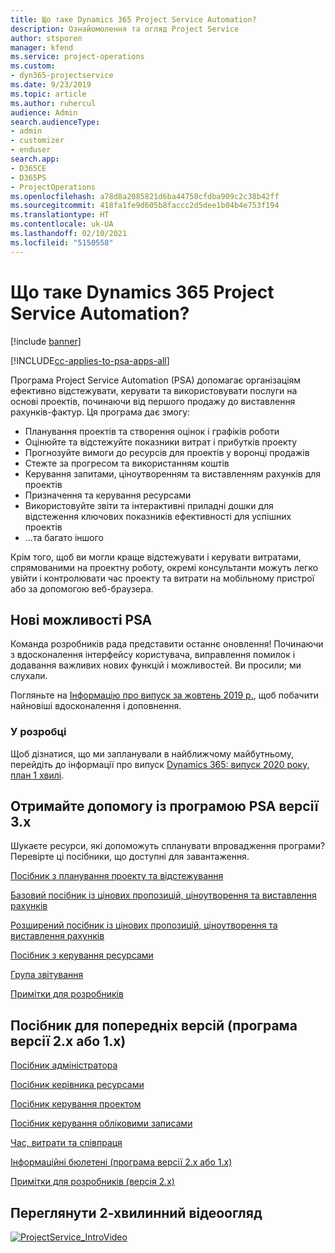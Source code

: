 ```yaml
---
title: Що таке Dynamics 365 Project Service Automation?
description: Ознайомолення та огляд Project Service
author: stsporen
manager: kfend
ms.service: project-operations
ms.custom:
- dyn365-projectservice
ms.date: 9/23/2019
ms.topic: article
ms.author: ruhercul
audience: Admin
search.audienceType:
- admin
- customizer
- enduser
search.app:
- D365CE
- D365PS
- ProjectOperations
ms.openlocfilehash: a78d8a2085821d6ba44750cfdba909c2c38b42ff
ms.sourcegitcommit: 418fa1fe9d605b8faccc2d5dee1b04b4e753f194
ms.translationtype: HT
ms.contentlocale: uk-UA
ms.lasthandoff: 02/10/2021
ms.locfileid: "5150558"
---
```

# <a name="what-is-dynamics-365-project-service-automation"></a>Що таке Dynamics 365 Project Service Automation?

[!include [banner](../includes/psa-now-project-operations.md)]

[!INCLUDE[cc-applies-to-psa-apps-all](../includes/cc-applies-to-psa-apps-all.md)]

Програма Project Service Automation (PSA) допомагає організаціям ефективно відстежувати, керувати та використовувати послуги на основі проектів, починаючи від першого продажу до виставлення рахунків-фактур. Ця програма дає змогу:

- Планування проектів та створення оцінок і графіків роботи
- Оцінюйте та відстежуйте показники витрат і прибутків проекту
- Прогнозуйте вимоги до ресурсів для проектів у воронці продажів
- Стежте за прогресом та використанням коштів
- Керування запитами, ціноутворенням та виставленням рахунків для проектів
- Призначення та керування ресурсами
- Використовуйте звіти та інтерактивні приладні дошки для відстеження ключових показників ефективності для успішних проектів
- ...та багато іншого

Крім того, щоб ви могли краще відстежувати і керувати витратами, спрямованими на проектну роботу, окремі консультанти можуть легко увійти і контролювати час проекту та витрати на мобільному пристрої або за допомогою веб-браузера.

## <a name="whats-new-in-psa"></a>Нові можливості PSA
Команда розробників рада представити останнє оновлення! Починаючи з вдосконалення інтерфейсу користувача, виправлення помилок і додавання важливих нових функцій і можливостей. Ви просили; ми слухали.

Погляньте на [Інформацію про випуск за жовтень 2019 р.](https://docs.microsoft.com/dynamics365-release-plan/2019wave2/index), щоб побачити найновіші вдосконалення і доповнення.

### <a name="in-development"></a>У розробці
Щоб дізнатися, що ми запланували в найближчому майбутньому, перейдіть до інформації про випуск [Dynamics 365: випуск 2020 року, план 1 хвилі](https://docs.microsoft.com/dynamics365-release-plan/2020wave1/index).

## <a name="get-help-with-psa-version-3x"></a>Отримайте допомогу із програмою PSA версії 3.x
Шукаєте ресурси, які допоможуть спланувати впровадження програми? Перевірте ці посібники, що доступні для завантаження.

 [Посібник з планування проекту та відстежування](../psa/implementation-guides/project-planning-tracking.md)

 [Базовий посібник із цінових пропозицій, ціноутворення та виставлення рахунків](../psa/implementation-guides/begin-quoting-pricing-billing.md)

 [Розширений посібник із цінових пропозицій, ціноутворення та виставлення рахунків](../psa/implementation-guides/adv-quoting-pricing-billing.md)

 [Посібник з керування ресурсами](../psa/implementation-guides/resource-management-guide.md)

 [Група звітування](../psa/implementation-guides/reporting-guide.md)

 [Примітки для розробників](../psa/developer-guides/overview-dev-notes-v3.x.md)

## <a name="guidance-for-earlier-versions-app-version-2x-or-1x"></a>Посібник для попередніх версій (програма версії 2.x або 1.x)
 [Посібник адміністратора](../psa/admin-guide.md)

 [Посібник керівника ресурсами](../psa/resource-manager-guide.md)

 [Посібник керування проектом](../psa/project-manager-guide.md)

 [Посібник керування обліковими записами](../psa/account-manager-guide.md)

 [Час, витрати та співпраця](../psa/time-expense-collaboration-guide.md)

 [Інформаційні бюлетені (програма версії 2.x або 1.x)](../psa/white-papers.md)

 [Примітки для розробників (версія 2.x)](../psa/developer-guides/add-custom-qoi-forms-v2.x.md)

 ## <a name="watch-a-2-minute-overview-video"></a>Переглянути 2-хвилинний відеоогляд
 <a name="heroArea"></a> [![ProjectService_IntroVideo](../psa/media/project-service-intro-video.png "ProjectService_IntroVideo")](https://go.microsoft.com/fwlink/p/?LinkId=799457)


